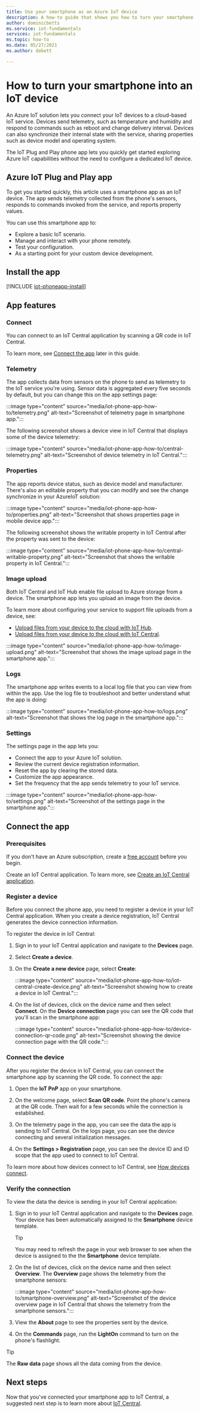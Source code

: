 ```yaml
---
title: Use your smartphone as an Azure IoT device
description: A how-to guide that shows you how to turn your smartphone into an IoT device by using the Azure IoT Plug and Play app.
author: dominicbetts
ms.service: iot-fundamentals
services: iot-fundamentals
ms.topic: how-to
ms.date: 05/27/2021
ms.author: dobett

---
```


# How to turn your smartphone into an IoT device

An Azure IoT solution lets you connect your IoT devices to a cloud-based IoT service. Devices send telemetry, such as temperature and humidity and respond to commands such as reboot and change delivery interval. Devices can also synchronize their internal state with the service, sharing properties such as device model and operating system.

The IoT Plug and Play phone app lets you quickly get started exploring Azure IoT capabilities without the need to configure a dedicated IoT device.

## Azure IoT Plug and Play app

To get you started quickly, this article uses a smartphone app as an IoT device. The app sends telemetry collected from the phone's sensors, responds to commands invoked from the service, and reports property values.

You can use this smartphone app to:

- Explore a basic IoT scenario.
- Manage and interact with your phone remotely.
- Test your configuration.
- As a starting point for your custom device development.

## Install the app

[!INCLUDE [iot-phoneapp-install](../../includes/iot-phoneapp-install.md)]

## App features

### Connect

You can connect to an IoT Central application by scanning a QR code in IoT Central.

To learn more, see [Connect the app](#connect-the-app) later in this guide.

### Telemetry

The app collects data from sensors on the phone to send as telemetry to the IoT service you're using. Sensor data is aggregated every five seconds by default, but you can change this on the app settings page:

:::image type="content" source="media/iot-phone-app-how-to/telemetry.png" alt-text="Screenshot of telemetry page in smartphone app.":::

The following screenshot shows a device view in IoT Central that displays some of the device telemetry:

:::image type="content" source="media/iot-phone-app-how-to/central-telemetry.png" alt-text="Screenshot of device telemetry in IoT Central.":::

### Properties

The app reports device status, such as device model and manufacturer. There's also an editable property that you can modify and see the change synchronize in your AzureIoT solution:

:::image type="content" source="media/iot-phone-app-how-to/properties.png" alt-text="Screenshot that shows properties page in mobile device app.":::

The following screenshot shows the writable property in IoT Central after the property was sent to the device:

:::image type="content" source="media/iot-phone-app-how-to/central-writable-property.png" alt-text="Screenshot that shows the writable property in IoT Central.":::

### Image upload

Both IoT Central and IoT Hub enable file upload to Azure storage from a device. The smartphone app lets you upload an image from the device.

To learn more about configuring your service to support file uploads from a device, see:

- [Upload files from your device to the cloud with IoT Hub](../iot-hub/iot-hub-csharp-csharp-file-upload.md).
- [Upload files from your device to the cloud with IoT Central](../iot-central/core/howto-configure-file-uploads.md).

:::image type="content" source="media/iot-phone-app-how-to/image-upload.png" alt-text="Screenshot that shows the image upload page in the smartphone app.":::

### Logs

The smartphone app writes events to a local log file that you can view from within the app. Use the log file to troubleshoot and better understand what the app is doing:

:::image type="content" source="media/iot-phone-app-how-to/logs.png" alt-text="Screenshot that shows the log page in the smartphone app.":::

### Settings

The settings page in the app lets you:

- Connect the app to your Azure IoT solution.
- Review the current device registration information.
- Reset the app by clearing the stored data.
- Customize the app appearance.
- Set the frequency that the app sends telemetry to your IoT service.

:::image type="content" source="media/iot-phone-app-how-to/settings.png" alt-text="Screenshot of the settings page in the smartphone app.":::

## Connect the app

### Prerequisites

If you don't have an Azure subscription, create a [free account](https://azure.microsoft.com/free/?WT.mc_id=A261C142F) before you begin.

<!-- To do: does this need an app template? -->
Create an IoT Central application. To learn more, see [Create an IoT Central application](../iot-central/core/howto-create-iot-central-application.md).

### Register a device

Before you connect the phone app, you need to register a device in your IoT Central application. When you create a device registration, IoT Central generates the device connection information.

To register the device in IoT Central:

1. Sign in to your IoT Central application and navigate to the **Devices** page.

1. Select **Create a device**.

1. On the **Create a new device** page, select **Create**:

    :::image type="content" source="media/iot-phone-app-how-to/iot-central-create-device.png" alt-text="Screenshot showing how to create a device in IoT Central.":::

1. On the list of devices, click on the device name and then select **Connect**. On the **Device connection** page you can see the QR code that you'll scan in the smartphone app:

    :::image type="content" source="media/iot-phone-app-how-to/device-connection-qr-code.png" alt-text="Screenshot showing the device connection page with the QR code.":::

### Connect the device

After you register the device in IoT Central, you can connect the smartphone app by scanning the QR code. To connect the app:

1. Open the **IoT PnP** app on your smartphone.

1. On the welcome page, select **Scan QR code**. Point the phone's camera at the QR code. Then wait for a few seconds while the connection is established.

1. On the telemetry page in the app, you can see the data the app is sending to IoT Central. On the logs page, you can see the device connecting and several initialization messages.

1. On the **Settings > Registration** page, you can see the device ID and ID scope that the app used to connect to IoT Central.

To learn more about how devices connect to IoT Central, see [How devices connect](../iot-central/core/overview-iot-central-developer.md).

### Verify the connection

To view the data the device is sending in your IoT Central application:

1. Sign in to your IoT Central application and navigate to the **Devices** page. Your device has been automatically assigned to the **Smartphone** device template.

    > [!TIP]
    > You may need to refresh the page in your web browser to see when the device is assigned to the the **Smartphone** device template.

1. On the list of devices, click on the device name and then select **Overview**. The **Overview** page shows the telemetry from the smartphone sensors:

    :::image type="content" source="media/iot-phone-app-how-to/smartphone-overview.png" alt-text="Screenshot of the device overview page in IoT Central that shows the telemetry from the smartphone sensors.":::

1. View the **About** page to see the properties sent by the device.

1. On the **Commands** page, run the **LightOn** command to turn on the phone's flashlight.

> [!TIP]
> The **Raw data** page shows all the data coming from the device.

## Next steps

Now that you've connected your smartphone app to IoT Central, a suggested next step is to learn more about [IoT Central](../iot-central/core/overview-iot-central.md).
